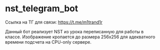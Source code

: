 # nst_telegram_bot

Ссылка на ТГ для связи: https://t.me/m1trand1r

Данный бот реализует NST из урока переписанную для работы в классе. Изображение кропается до размера 256х256 для адекватного времени подсчета на CPU-only сервере.

